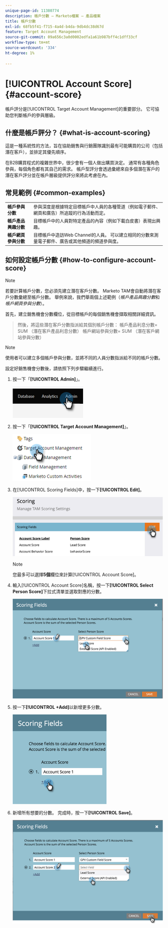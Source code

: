 ```yaml
---
unique-page-id: 11380774
description: 帳戶分數 — Marketo檔案 — 產品檔案
title: 帳戶分數
exl-id: 68fb5f41-f715-4a4d-b4da-9db4dc38d67d
feature: Target Account Management
source-git-commit: 09a656c3a0d0002edfa1a61b987bff4c1dff33cf
workflow-type: tm+mt
source-wordcount: '334'
ht-degree: 1%

---
```


# [!UICONTROL Account Score] {#account-score}

帳戶評分是[!UICONTROL Target Account Management]的重要部分。 它可協助您判斷帳戶的參與層級。

## 什麼是帳戶評分？ {#what-is-account-scoring}

這是一種系統性的方法，旨在協助銷售與行銷團隊識別最有可能購買的公司（包括潛在客戶），並排定其優先順序。

在B2B購買程式的複雜世界中，很少會有一個人做出購買決定。 通常有各種角色參與，每個角色都有其自己的需求。 帳戶型評分會透過彙總來自多個潛在客戶的潛在客戶評分並在帳戶層級提供評分來將此考慮在內。

## 常見範例 {#common-examples}

<table>
 <tbody>
  <tr>
   <td><strong>帳戶參與分數</strong></td>
   <td>參與深度是根據特定目標帳戶中人員的各種管道（例如電子郵件、網頁和廣告）所追蹤的行為活動而定。</td>
  </tr>
  <tr>
   <td><strong>帳戶產品興趣分數</strong></td>
   <td>目標帳戶中的人員對特定產品的內容（例如下載白皮書）表現出興趣。</td>
  </tr>
  <tr>
   <td><strong>帳戶網頁參與分數</strong></td>
   <td>目標帳戶中造訪Web Channel的人員。 可以建立相同的分數來測量電子郵件、廣告或其他頻道的頻道參與度。</td>
  </tr>
 </tbody>
</table>

## 如何設定帳戶分數 {#how-to-configure-account-score}

>[!NOTE]
>
>若要計算帳戶分數，您必須先建立潛在客戶分數。 Marketo TAM會自動將潛在客戶分數彙總至帳戶分數。 舉例來說，我們舉兩個上述範例（_帳戶產品興趣分數_&#x200B;和&#x200B;_帳戶網頁參與分數_）。
>
>首先，建立銷售機會分數欄位，從目標帳戶的每個銷售機會擷取相關詳細資訊。
>>然後，將這些潛在客戶分數指派給其個別帳戶分數：
>>帳戶產品利息分數= SUM （潛在客戶產品利息分數）
>>帳戶網站參與分數= SUM （潛在客戶網站參與分數）

>[!NOTE]
>
>使用者可以建立多個帳戶參與分數，並將不同的人員分數指派給不同的帳戶分數。

設定好銷售機會分數後，請依照下列步驟繼續進行。

1. 按一下「**[!UICONTROL Admin]**」。

   ![](assets/account-score-1.png)

1. 按一下「**[!UICONTROL Target Account Management]**」。

   ![](assets/account-score-2.png)

1. 在[!UICONTROL Scoring Fields]中，按一下&#x200B;**[!UICONTROL Edit]**。

   ![](assets/account-score-3.png)

   >[!NOTE]
   >
   >您最多可以選擇&#x200B;**5個**&#x200B;欄位來計算[!UICONTROL Account Score]。

1. 輸入[!UICONTROL Account Score]名稱，按一下&#x200B;**[!UICONTROL Select Person Score]**&#x200B;下拉式清單並選取對應的分數。

   ![](assets/account-score-4.png)

1. 按一下&#x200B;**[!UICONTROL +Add]**&#x200B;以新增更多分數。

   ![](assets/account-score-5.png)

1. 新增所有想要的分數。 完成時，按一下&#x200B;**[!UICONTROL Save]**。

   ![](assets/account-score-6.png)
